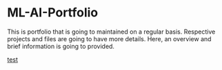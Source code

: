 # ML-AI-Portfolio
This is portfolio that is going to maintained on a regular basis. Respective projects and files are going to have more details. Here, an overview and brief information is going to provided.

[test](www.google.com)
